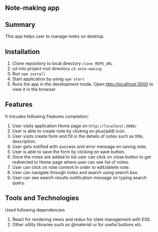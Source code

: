 

## Note-making app

## Summary

This app helps user to manage notes on desktop.

## Installation

1. Clone repository to local directory `clone REPO_URL` 
2. cd into project root directory `cd note-making` 
3. Run `npm install` 
4. Start application by using `npm start` 
5. Runs the app in the development mode. Open [http://localhost:3000](http://localhost:3000) to view it in the browser.

## Features

It inlcudes following Features completion:

1. User visits application Home page on `http://localhost:3000/` 
2. User is able to create note by clicking on plus(add) icon.
3. User visits create form and fill in the details of notes such as title, description.
4. User gets notified with success and error message on saving note.
5. User is able to save the form by clicking on save button.
6. Once the notes are added to list user can click on close button to get redirected to Home page where user can see list of notes.
7. User can click on note content in order to edit/delete note.
8. User can navigate through notes and search using search box.
9. User can see search results notification message on typing search query.

## Tools and Technologies

Used following dependencies

1. React for rendering views and redux for state management with ES6.
2. Other utility libraries such as @material-ui for useful buttons etc.

